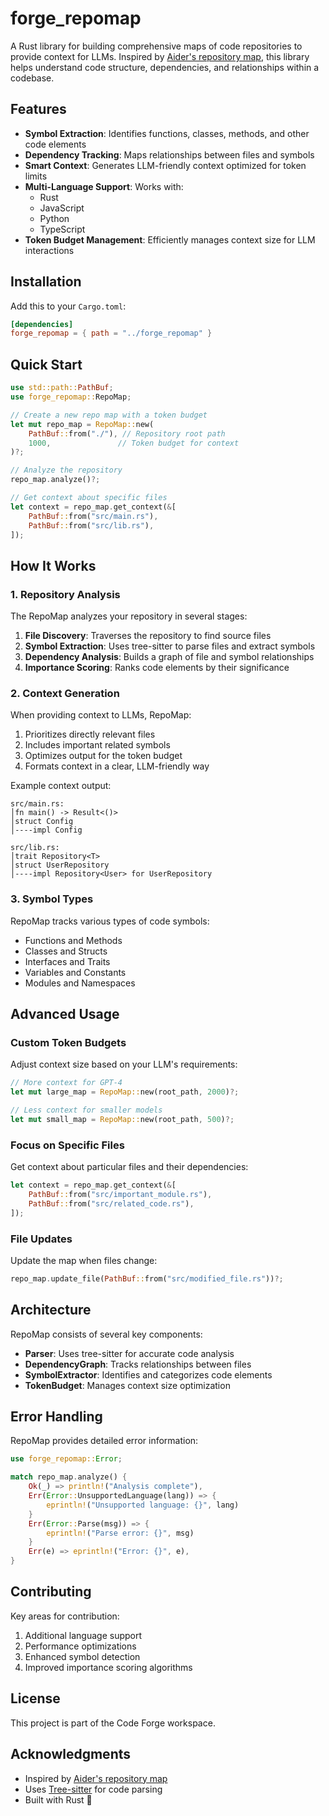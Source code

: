 # forge_repomap

A Rust library for building comprehensive maps of code repositories to provide context for LLMs. Inspired by [Aider's repository map](https://aider.chat/docs/repomap.html), this library helps understand code structure, dependencies, and relationships within a codebase.

## Features

- **Symbol Extraction**: Identifies functions, classes, methods, and other code elements
- **Dependency Tracking**: Maps relationships between files and symbols
- **Smart Context**: Generates LLM-friendly context optimized for token limits
- **Multi-Language Support**: Works with:
  - Rust
  - JavaScript
  - Python
  - TypeScript
- **Token Budget Management**: Efficiently manages context size for LLM interactions

## Installation

Add this to your `Cargo.toml`:

```toml
[dependencies]
forge_repomap = { path = "../forge_repomap" }
```

## Quick Start

```rust
use std::path::PathBuf;
use forge_repomap::RepoMap;

// Create a new repo map with a token budget
let mut repo_map = RepoMap::new(
    PathBuf::from("./"), // Repository root path
    1000,               // Token budget for context
)?;

// Analyze the repository
repo_map.analyze()?;

// Get context about specific files
let context = repo_map.get_context(&[
    PathBuf::from("src/main.rs"),
    PathBuf::from("src/lib.rs"),
]);
```

## How It Works

### 1. Repository Analysis

The RepoMap analyzes your repository in several stages:

1. **File Discovery**: Traverses the repository to find source files
2. **Symbol Extraction**: Uses tree-sitter to parse files and extract symbols
3. **Dependency Analysis**: Builds a graph of file and symbol relationships
4. **Importance Scoring**: Ranks code elements by their significance

### 2. Context Generation

When providing context to LLMs, RepoMap:

1. Prioritizes directly relevant files
2. Includes important related symbols
3. Optimizes output for the token budget
4. Formats context in a clear, LLM-friendly way

Example context output:
```text
src/main.rs:
│fn main() -> Result<()>
│struct Config
│----impl Config

src/lib.rs:
│trait Repository<T>
│struct UserRepository
│----impl Repository<User> for UserRepository
```

### 3. Symbol Types

RepoMap tracks various types of code symbols:

- Functions and Methods
- Classes and Structs
- Interfaces and Traits
- Variables and Constants
- Modules and Namespaces

## Advanced Usage

### Custom Token Budgets

Adjust context size based on your LLM's requirements:

```rust
// More context for GPT-4
let mut large_map = RepoMap::new(root_path, 2000)?;

// Less context for smaller models
let mut small_map = RepoMap::new(root_path, 500)?;
```

### Focus on Specific Files

Get context about particular files and their dependencies:

```rust
let context = repo_map.get_context(&[
    PathBuf::from("src/important_module.rs"),
    PathBuf::from("src/related_code.rs"),
]);
```

### File Updates

Update the map when files change:

```rust
repo_map.update_file(PathBuf::from("src/modified_file.rs"))?;
```

## Architecture

RepoMap consists of several key components:

- **Parser**: Uses tree-sitter for accurate code analysis
- **DependencyGraph**: Tracks relationships between files
- **SymbolExtractor**: Identifies and categorizes code elements
- **TokenBudget**: Manages context size optimization

## Error Handling

RepoMap provides detailed error information:

```rust
use forge_repomap::Error;

match repo_map.analyze() {
    Ok(_) => println!("Analysis complete"),
    Err(Error::UnsupportedLanguage(lang)) => {
        eprintln!("Unsupported language: {}", lang)
    }
    Err(Error::Parse(msg)) => {
        eprintln!("Parse error: {}", msg)
    }
    Err(e) => eprintln!("Error: {}", e),
}
```

## Contributing

Key areas for contribution:

1. Additional language support
2. Performance optimizations
3. Enhanced symbol detection
4. Improved importance scoring algorithms

## License

This project is part of the Code Forge workspace.

## Acknowledgments

- Inspired by [Aider's repository map](https://aider.chat/docs/repomap.html)
- Uses [Tree-sitter](https://tree-sitter.github.io/) for code parsing
- Built with Rust 🦀
